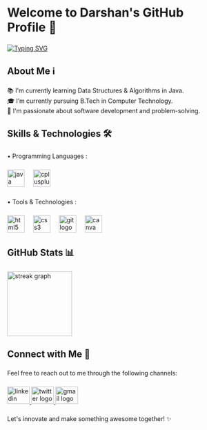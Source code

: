 <h1 align="left">Welcome to Darshan's GitHub Profile 👋</h1>

###
[![Typing SVG](https://readme-typing-svg.demolab.com?font=Fira+Code&size=25&pause=1000&color=F7167A&random=false&width=700&lines=Hello+!+I'm++Darshan;I+love+solving+problems+with+code;Exploring+data+structures+and+algorithms;I+enjoy+designing+and+developing+websites)](https://git.io/typing-svg)
####
<h2 align="left">About Me ℹ️</h2>

###

<p align="left">📚 I'm currently learning Data Structures & Algorithms in Java.<br>🎓 I’m currently pursuing B.Tech in Computer Technology.<br>🔭 I'm passionate about software development and problem-solving.</p>

###

<h2 align="left">Skills & Technologies 🛠️</h2>

###

<p align="left">• Programming Languages : </p>

###

<div align="left">
  <img src="https://cdn.jsdelivr.net/gh/devicons/devicon/icons/java/java-original.svg" height="40" alt="java logo"  />
  <img width="12" />
  <img src="https://cdn.jsdelivr.net/gh/devicons/devicon/icons/cplusplus/cplusplus-original.svg" height="40" alt="cplusplus logo"  />
</div>

###

<p align="left">• Tools & Technologies : </p>

###

<div align="left">
  <img src="https://cdn.jsdelivr.net/gh/devicons/devicon/icons/html5/html5-original.svg" height="40" alt="html5 logo"  />
  <img width="12" />
  <img src="https://cdn.jsdelivr.net/gh/devicons/devicon/icons/css3/css3-original.svg" height="40" alt="css3 logo"  />
  <img width="12" />
  <img src="https://cdn.jsdelivr.net/gh/devicons/devicon/icons/git/git-original.svg" height="40" alt="git logo"  />
  <img width="12" />
  <img src="https://cdn.jsdelivr.net/gh/devicons/devicon/icons/canva/canva-original.svg" height="40" alt="canva logo"  />
</div>

###

<h2 align="left">GitHub Stats 📊</h2>

###

<div align="left">
  <img src="https://streak-stats.demolab.com?user=darshanbagade&locale=en&mode=daily&theme=dracula&hide_border=false&border_radius=5&order=3" height="150" alt="streak graph"  />
</div>

###

<h2 align="left">Connect with Me 🤝</h2>

###

<p align="left">Feel free to reach out to me through the following channels:</p>

###

<div align="left">
  <a href="https://www.linkedin.com/in/darshanbagade/" target="_blank">
    <img src="https://raw.githubusercontent.com/maurodesouza/profile-readme-generator/master/src/assets/icons/social/linkedin/default.svg" width="52" height="40" alt="linkedin logo"  />
  </a>
  <a href="https://x.com/DarshanBagade25" target="_blank">
    <img src="https://raw.githubusercontent.com/maurodesouza/profile-readme-generator/master/src/assets/icons/social/twitter/default.svg" width="52" height="40" alt="twitter logo"  />
  </a>
  <a href="darshanbagade123@gmail.com" target="_blank">
    <img src="https://raw.githubusercontent.com/maurodesouza/profile-readme-generator/master/src/assets/icons/social/gmail/default.svg" width="52" height="40" alt="gmail logo"  />
  </a>
</div>

###

<p align="left">Let's innovate and make something awesome together! ✨</p>

###
